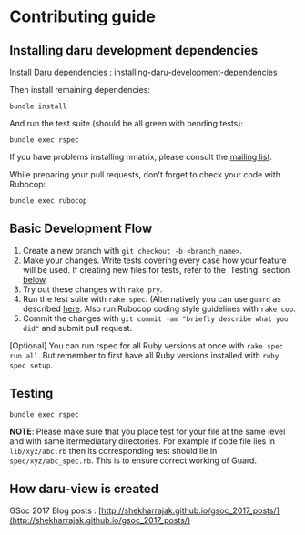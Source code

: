 # Contributing guide

## Installing daru development dependencies

Install [Daru](https://github.com/SciRuby/daru) dependencies : [installing-daru-development-dependencies](https://github.com/SciRuby/daru/blob/master/CONTRIBUTING.md#installing-daru-development-dependencies)


Then install remaining dependencies:

  `bundle install`

And run the test suite (should be all green with pending tests):

  `bundle exec rspec`

If you have problems installing nmatrix, please consult the [mailing list](https://groups.google.com/forum/#!forum/sciruby-dev).

While preparing your pull requests, don't forget to check your code with Rubocop:

  `bundle exec rubocop`


## Basic Development Flow

1. Create a new branch with `git checkout -b <branch_name>`.
2. Make your changes. Write tests covering every case how your feature will be used. If creating new files for tests, refer to the 'Testing' section [below](#Testing).
3. Try out these changes with `rake pry`.
4. Run the test suite with `rake spec`. (Alternatively you can use `guard` as described [here](https://github.com/SciRuby/daru/blob/master/CONTRIBUTING.md#testing). Also run Rubocop coding style guidelines with `rake cop`.
5. Commit the changes with `git commit -am "briefly describe what you did"` and submit pull request.

[Optional] You can run rspec for all Ruby versions at once with `rake spec run all`. But remember to first have all Ruby versions installed with `ruby spec setup`.


## Testing


  `bundle exec rspec`

**NOTE**: Please make sure that you place test for your file at the same level and with same itermediatary directories. For example if code file lies in `lib/xyz/abc.rb` then its corresponding test should lie in `spec/xyz/abc_spec.rb`. This is to ensure correct working of Guard.

## How daru-view is created

GSoc 2017 Blog posts : [http://shekharrajak.github.io/gsoc_2017_posts/](http://shekharrajak.github.io/gsoc_2017_posts/)

